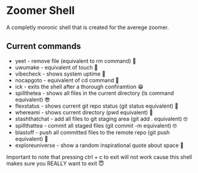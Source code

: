 # Zoomer Shell
A completly moronic shell that is created for the averege zoomer.
## Current commands
- yeet - remove file (equivalent to rm command) 🤯
- uwumake - equivalent of touch 🥰
- vibecheck - shows system uptime 🥳
- nocapgoto - equivalent of cd command 😬
- ick - exits the shell after a thorough confiramtion 😁
- spillthetea - shows all files in the current directory (ls command equivalent) 😎
- flexstatus - shows current git repo status (git status equivalent) 🤩
- whereami - shows current directory (pwd equivalent) 🤔
- stashthatchat - add all files to git staging area (git add . equivalent) 🤓
- spillthattea - commit all staged files (git commit -m equivalent) 🤓
- blastoff - push all committed files to the remote repo (git push equivalent) 🚀
- exploreuniverse - show a random inspirational quote about space 🌌

Important to note that pressing ctrl + c to exit will not work cause this shell makes sure you REALLY want to exit 😇